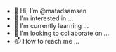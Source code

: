 - 👋 Hi, I’m @matadsamsen
- 👀 I’m interested in ...
- 🌱 I’m currently learning ...
- 💞️ I’m looking to collaborate on ...
- 📫 How to reach me ...

<!---
matadsamsen/matadsamsen is a ✨ special ✨ repository because its `README.md` (this file) appears on your GitHub profile.
You can click the Preview link to take a look at your changes.
--->
